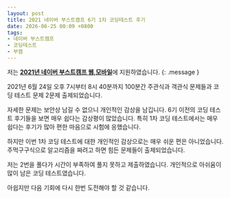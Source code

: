 ```yaml
---
layout: post
title: 2021 네이버 부스트캠프 6기 1차 코딩테스트 후기
date: 2026-06-25 00:09 +0800
tags:
- 네이버 부스트캠프
- 코딩테스트
- 부캠
---
```


저는 <a href="https://boostcamp.connect.or.kr/program_wm.html">**2021년 네이버 부스트캠프 웹,모바일**</a>에 지원하였습니다.
{: .message }

2021년 6월 24일 오후 7시부터 8시 40분까지 100분간 주관식과 객관식 문제들과 코딩 테스트 문제 2문제 출제되었습니다.

자세한 문제는 보안상 남길 수 없으니 개인적인 감상을 남깁니다.
6기 이전의 코딩 테스트 후기들을 보면 매우 쉽다는 감상평이 많았습니다. 특히 1차 코딩 테스트에서는 매우 쉽다는 후기가 많아 편한 마음으로 시험에 응했습니다.

하지만 이번 1차 코딩 테스트에 대한 개인적인 감상으로는 매우 쉬운 편은 아니었습니다. 주먹구구식으로 알고리즘을 짜려고 하면 힘든 문제들이 출제되었습니다.

저는 2번을 풀다가 시간이 부족하여 풀지 못하고 제출하였습니다.
개인적으로 아쉬움이 많이 남은 코딩 테스트였습니다.

아쉽지만 다음 기회에 다시 한번 도전해야 할 것 같습니다.